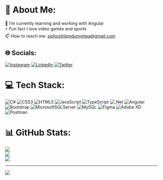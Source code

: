 # 💫 About Me:
🌱 I’m currently learning and working with Angular<br>⚡ Fun fact I love video games and sports<br>📫 How to reach me: siphosihlemdunyelwa@gmail.com


## 🌐 Socials:
[![Instagram](https://img.shields.io/badge/Instagram-%23E4405F.svg?logo=Instagram&logoColor=white)](https://instagram.com/s.i.p.h.o.s.i.h.l.e) [![LinkedIn](https://img.shields.io/badge/LinkedIn-%230077B5.svg?logo=linkedin&logoColor=white)](https://www.linkedin.com/in/siphosihle-mdunyelwa-36602a8b/) [![Twitter](https://img.shields.io/badge/Twitter-%231DA1F2.svg?logo=Twitter&logoColor=white)](https://twitter.com/sihle_vm) 

# 💻 Tech Stack:
![C#](https://img.shields.io/badge/c%23-%23239120.svg?style=for-the-badge&logo=c-sharp&logoColor=white) ![CSS3](https://img.shields.io/badge/css3-%231572B6.svg?style=for-the-badge&logo=css3&logoColor=white) ![HTML5](https://img.shields.io/badge/html5-%23E34F26.svg?style=for-the-badge&logo=html5&logoColor=white) ![JavaScript](https://img.shields.io/badge/javascript-%23323330.svg?style=for-the-badge&logo=javascript&logoColor=%23F7DF1E) ![TypeScript](https://img.shields.io/badge/typescript-%23007ACC.svg?style=for-the-badge&logo=typescript&logoColor=white) ![.Net](https://img.shields.io/badge/.NET-5C2D91?style=for-the-badge&logo=.net&logoColor=white) ![Angular](https://img.shields.io/badge/angular-%23DD0031.svg?style=for-the-badge&logo=angular&logoColor=white) ![Bootstrap](https://img.shields.io/badge/bootstrap-%23563D7C.svg?style=for-the-badge&logo=bootstrap&logoColor=white) ![MicrosoftSQLServer](https://img.shields.io/badge/Microsoft%20SQL%20Sever-CC2927?style=for-the-badge&logo=microsoft%20sql%20server&logoColor=white) ![MySQL](https://img.shields.io/badge/mysql-%2300f.svg?style=for-the-badge&logo=mysql&logoColor=white) 	![Figma](https://img.shields.io/badge/figma-%23F24E1E.svg?style=for-the-badge&logo=figma&logoColor=white) ![Adobe XD](https://img.shields.io/badge/Adobe%20XD-470137?style=for-the-badge&logo=Adobe%20XD&logoColor=#FF61F6) ![Postman](https://img.shields.io/badge/Postman-FF6C37?style=for-the-badge&logo=postman&logoColor=white)
# 📊 GitHub Stats:
![](https://github-readme-stats.vercel.app/api?username=Siphosihle-Mdunyelwa&theme=dark&hide_border=false&include_all_commits=true&count_private=false)<br/>
![](https://github-readme-streak-stats.herokuapp.com/?user=Siphosihle-Mdunyelwa&theme=dark&hide_border=false)<br/>
![](https://github-readme-stats.vercel.app/api/top-langs/?username=Siphosihle-Mdunyelwa&theme=dark&hide_border=false&include_all_commits=true&count_private=false&layout=compact)

---
[![](https://visitcount.itsvg.in/api?id=Siphosihle-Mdunyelwa&icon=0&color=0)](https://visitcount.itsvg.in)

<!-- Proudly created with GPRM ( https://gprm.itsvg.in ) -->
